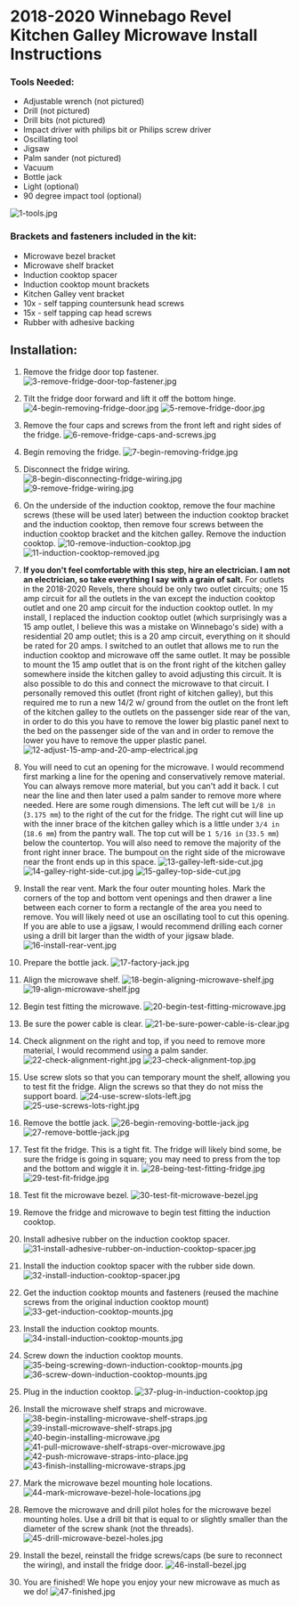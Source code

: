 # 2018-2020 Winnebago Revel Kitchen Galley Microwave Install Instructions

### Tools Needed:

- Adjustable wrench (not pictured)
- Drill (not pictured)
- Drill bits (not pictured)
- Impact driver with philips bit or Philips screw driver 
- Oscillating tool
- Jigsaw
- Palm sander (not pictured)
- Vacuum
- Bottle jack
- Light (optional)
- 90 degree impact tool (optional)

![1-tools.jpg](2018-2020-Winnebago-Revel-Kitchen-Galley-Microwave-Install-Instructions-images/1-tools.jpg)

### Brackets and fasteners included in the kit:

- Microwave bezel bracket
- Microwave shelf bracket
- Induction cooktop spacer
- Induction cooktop mount brackets
- Kitchen Galley vent bracket
- 10x - self tapping countersunk head screws
- 15x - self tapping cap head screws
- Rubber with adhesive backing

## Installation:

1. Remove the fridge door top fastener.
![3-remove-fridge-door-top-fastener.jpg](2018-2020-Winnebago-Revel-Kitchen-Galley-Microwave-Install-Instructions-images/3-remove-fridge-door-top-fastener.jpg)

2. Tilt the fridge door forward and lift it off the bottom hinge.
![4-begin-removing-fridge-door.jpg](2018-2020-Winnebago-Revel-Kitchen-Galley-Microwave-Install-Instructions-images/4-begin-removing-fridge-door.jpg)
![5-remove-fridge-door.jpg](2018-2020-Winnebago-Revel-Kitchen-Galley-Microwave-Install-Instructions-images/5-remove-fridge-door.jpg)

3. Remove the four caps and screws from the front left and right sides of the fridge.
![6-remove-fridge-caps-and-screws.jpg](2018-2020-Winnebago-Revel-Kitchen-Galley-Microwave-Install-Instructions-images/6-remove-fridge-caps-and-screws.jpg)

4. Begin removing the fridge.
![7-begin-removing-fridge.jpg](2018-2020-Winnebago-Revel-Kitchen-Galley-Microwave-Install-Instructions-images/7-begin-removing-fridge.jpg)

5. Disconnect the fridge wiring.
![8-begin-disconnecting-fridge-wiring.jpg](2018-2020-Winnebago-Revel-Kitchen-Galley-Microwave-Install-Instructions-images/8-begin-disconnecting-fridge-wiring.jpg)
![9-remove-fridge-wiring.jpg](2018-2020-Winnebago-Revel-Kitchen-Galley-Microwave-Install-Instructions-images/9-remove-fridge-wiring.jpg)

6. On the underside of the induction cooktop, remove the four machine screws (these will be used later) between the induction cooktop bracket and the induction cooktop, then remove four screws between the induction cooktop bracket and the kitchen galley. Remove the induction cooktop.
![10-remove-induction-cooktop.jpg](2018-2020-Winnebago-Revel-Kitchen-Galley-Microwave-Install-Instructions-images/10-remove-induction-cooktop.jpg)
![11-induction-cooktop-removed.jpg](2018-2020-Winnebago-Revel-Kitchen-Galley-Microwave-Install-Instructions-images/11-induction-cooktop-removed.jpg)

7. **If you don't feel comfortable with this step, hire an electrician. I am not an electrician, so take everything I say with a grain of salt.** For outlets in the 2018-2020 Revels, there should be only two outlet circuits; one 15 amp circuit for all the outlets in the van except the induction cooktop outlet and one 20 amp circuit for the induction cooktop outlet. In my install, I replaced the induction cooktop outlet (which surprisingly was a 15 amp outlet, I believe this was a mistake on Winnebago's side) with a residential 20 amp outlet; this is a 20 amp circuit, everything on it should be rated for 20 amps. I switched to an outlet that allows me to run the induction cooktop and microwave off the same outlet. It may be possible to mount the 15 amp outlet that is on the front right of the kitchen galley somewhere inside the kitchen galley to avoid adjusting this circuit. It is also possible to do this and connect the microwave to that circuit. I personally removed this outlet (front right of kitchen galley), but this required me to run a new 14/2 w/ ground from the outlet on the front left of the kitchen galley to the outlets on the passenger side rear of the van, in order to do this you have to remove the lower big plastic panel next to the bed on the passenger side of the van and in order to remove the lower you have to remove the upper plastic panel.
![12-adjust-15-amp-and-20-amp-electrical.jpg](2018-2020-Winnebago-Revel-Kitchen-Galley-Microwave-Install-Instructions-images/12-adjust-15-amp-and-20-amp-electrical.jpg)

8. You will need to cut an opening for the microwave. I would recommend first marking a line for the opening and conservatively remove material. You can always remove more material, but you can't add it back. I cut near the line and then later used a palm sander to remove more where needed. Here are some rough dimensions. The left cut will be `1/8 in` (`3.175 mm`) to the right of the cut for the fridge. The right cut will line up with the inner brace of the kitchen galley which is a little under `3/4 in` (`18.6 mm`) from the pantry wall. The top cut will be `1 5/16 in` (`33.5 mm`) below the countertop. You will also need to remove the majority of the front right inner brace. The bumpout on the right side of the microwave near the front ends up in this space.
![13-galley-left-side-cut.jpg](2018-2020-Winnebago-Revel-Kitchen-Galley-Microwave-Install-Instructions-images/13-galley-left-side-cut.jpg)
![14-galley-right-side-cut.jpg](2018-2020-Winnebago-Revel-Kitchen-Galley-Microwave-Install-Instructions-images/14-galley-right-side-cut.jpg)
![15-galley-top-side-cut.jpg](2018-2020-Winnebago-Revel-Kitchen-Galley-Microwave-Install-Instructions-images/15-galley-top-side-cut.jpg)

9. Install the rear vent. Mark the four outer mounting holes. Mark the corners of the top and bottom vent openings and then drawer a line between each corner to form a rectangle of the area you need to remove. You will likely need ot use an oscillating tool to cut this opening. If you are able to use a jigsaw, I would recommend drilling each corner using a drill bit larger than the width of your jigsaw blade.
![16-install-rear-vent.jpg](2018-2020-Winnebago-Revel-Kitchen-Galley-Microwave-Install-Instructions-images/16-install-rear-vent.jpg)

10. Prepare the bottle jack.
![17-factory-jack.jpg](2018-2020-Winnebago-Revel-Kitchen-Galley-Microwave-Install-Instructions-images/17-factory-jack.jpg)

11. Align the microwave shelf.
![18-begin-aligning-microwave-shelf.jpg](2018-2020-Winnebago-Revel-Kitchen-Galley-Microwave-Install-Instructions-images/18-begin-aligning-microwave-shelf.jpg)
![19-align-microwave-shelf.jpg](2018-2020-Winnebago-Revel-Kitchen-Galley-Microwave-Install-Instructions-images/19-align-microwave-shelf.jpg)

12. Begin test fitting the microwave.
![20-begin-test-fitting-microwave.jpg](2018-2020-Winnebago-Revel-Kitchen-Galley-Microwave-Install-Instructions-images/20-begin-test-fitting-microwave.jpg)

13. Be sure the power cable is clear.
![21-be-sure-power-cable-is-clear.jpg](2018-2020-Winnebago-Revel-Kitchen-Galley-Microwave-Install-Instructions-images/21-be-sure-power-cable-is-clear.jpg)

14. Check alignment on the right and top, if you need to remove more material, I would recommend using a palm sander.
![22-check-alignment-right.jpg](2018-2020-Winnebago-Revel-Kitchen-Galley-Microwave-Install-Instructions-images/22-check-alignment-right.jpg)
![23-check-alignment-top.jpg](2018-2020-Winnebago-Revel-Kitchen-Galley-Microwave-Install-Instructions-images/23-check-alignment-top.jpg)

15. Use screw slots so that you can temporary mount the shelf, allowing you to test fit the fridge. Align the screws so that they do not miss the support board.
![24-use-screw-slots-left.jpg](2018-2020-Winnebago-Revel-Kitchen-Galley-Microwave-Install-Instructions-images/24-use-screw-slots-left.jpg)
![25-use-screws-lots-right.jpg](2018-2020-Winnebago-Revel-Kitchen-Galley-Microwave-Install-Instructions-images/25-use-screws-lots-right.jpg)

16. Remove the bottle jack.
![26-begin-removing-bottle-jack.jpg](2018-2020-Winnebago-Revel-Kitchen-Galley-Microwave-Install-Instructions-images/26-begin-removing-bottle-jack.jpg)
![27-remove-bottle-jack.jpg](2018-2020-Winnebago-Revel-Kitchen-Galley-Microwave-Install-Instructions-images/27-remove-bottle-jack.jpg)

17. Test fit the fridge. This is a tight fit. The fridge will likely bind some, be sure the fridge is going in square; you may need to press from the top and the bottom and wiggle it in.
![28-being-test-fitting-fridge.jpg](2018-2020-Winnebago-Revel-Kitchen-Galley-Microwave-Install-Instructions-images/28-being-test-fitting-fridge.jpg)
![29-test-fit-fridge.jpg](2018-2020-Winnebago-Revel-Kitchen-Galley-Microwave-Install-Instructions-images/29-test-fit-fridge.jpg)

18. Test fit the microwave bezel.
![30-test-fit-microwave-bezel.jpg](2018-2020-Winnebago-Revel-Kitchen-Galley-Microwave-Install-Instructions-images/30-test-fit-microwave-bezel.jpg)
19. Remove the fridge and microwave to begin test fitting the induction cooktop.
20. Install adhesive rubber on the induction cooktop spacer.
![31-install-adhesive-rubber-on-induction-cooktop-spacer.jpg](2018-2020-Winnebago-Revel-Kitchen-Galley-Microwave-Install-Instructions-images/31-install-adhesive-rubber-on-induction-cooktop-spacer.jpg)

21. Install the induction cooktop spacer with the rubber side down.
![32-install-induction-cooktop-spacer.jpg](2018-2020-Winnebago-Revel-Kitchen-Galley-Microwave-Install-Instructions-images/32-install-induction-cooktop-spacer.jpg)

22. Get the induction cooktop mounts and fasteners (reused the machine screws from the original induction cooktop mount)
![33-get-induction-cooktop-mounts.jpg](2018-2020-Winnebago-Revel-Kitchen-Galley-Microwave-Install-Instructions-images/33-get-induction-cooktop-mounts.jpg)

23. Install the induction cooktop mounts.
![34-install-induction-cooktop-mounts.jpg](2018-2020-Winnebago-Revel-Kitchen-Galley-Microwave-Install-Instructions-images/34-install-induction-cooktop-mounts.jpg)

24. Screw down the induction cooktop mounts.
![35-being-screwing-down-induction-cooktop-mounts.jpg](2018-2020-Winnebago-Revel-Kitchen-Galley-Microwave-Install-Instructions-images/35-being-screwing-down-induction-cooktop-mounts.jpg)
![36-screw-down-induction-cooktop-mounts.jpg](2018-2020-Winnebago-Revel-Kitchen-Galley-Microwave-Install-Instructions-images/36-screw-down-induction-cooktop-mounts.jpg)

25. Plug in the induction cooktop.
![37-plug-in-induction-cooktop.jpg](2018-2020-Winnebago-Revel-Kitchen-Galley-Microwave-Install-Instructions-images/37-plug-in-induction-cooktop.jpg)

26. Install the microwave shelf straps and microwave.
![38-begin-installing-microwave-shelf-straps.jpg](2018-2020-Winnebago-Revel-Kitchen-Galley-Microwave-Install-Instructions-images/38-begin-installing-microwave-shelf-straps.jpg)
![39-install-microwave-shelf-straps.jpg](2018-2020-Winnebago-Revel-Kitchen-Galley-Microwave-Install-Instructions-images/39-install-microwave-shelf-straps.jpg)
![40-begin-installing-microwave.jpg](2018-2020-Winnebago-Revel-Kitchen-Galley-Microwave-Install-Instructions-images/40-begin-installing-microwave.jpg)
![41-pull-microwave-shelf-straps-over-microwave.jpg](2018-2020-Winnebago-Revel-Kitchen-Galley-Microwave-Install-Instructions-images/41-pull-microwave-shelf-straps-over-microwave.jpg)
![42-push-microwave-straps-into-place.jpg](2018-2020-Winnebago-Revel-Kitchen-Galley-Microwave-Install-Instructions-images/42-push-microwave-straps-into-place.jpg)
![43-finish-installing-microwave-straps.jpg](2018-2020-Winnebago-Revel-Kitchen-Galley-Microwave-Install-Instructions-images/43-finish-installing-microwave-straps.jpg)

27. Mark the microwave bezel mounting hole locations.
![44-mark-microwave-bezel-hole-locations.jpg](2018-2020-Winnebago-Revel-Kitchen-Galley-Microwave-Install-Instructions-images/44-mark-microwave-bezel-hole-locations.jpg)

28. Remove the microwave and drill pilot holes for the microwave bezel mounting holes. Use a drill bit that is equal to or slightly smaller than the diameter of the screw shank (not the threads).
![45-drill-microwave-bezel-holes.jpg](2018-2020-Winnebago-Revel-Kitchen-Galley-Microwave-Install-Instructions-images/45-drill-microwave-bezel-holes.jpg)

29. Install the bezel, reinstall the fridge screws/caps (be sure to reconnect the wiring), and install the fridge door.
![46-install-bezel.jpg](2018-2020-Winnebago-Revel-Kitchen-Galley-Microwave-Install-Instructions-images/46-install-bezel.jpg)

30. You are finished! We hope you enjoy your new microwave as much as we do!
![47-finished.jpg](2018-2020-Winnebago-Revel-Kitchen-Galley-Microwave-Install-Instructions-images/47-finished.jpg)
